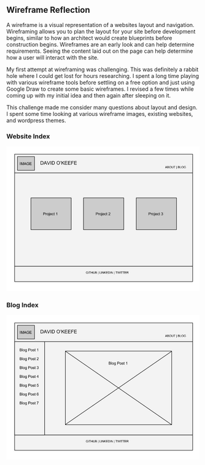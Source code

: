 ## Wireframe Reflection

A wireframe is a visual representation of a websites layout and navigation. Wireframing allows you to plan the layout for your site before development begins, similar to how an architect would create blueprints before construction begins. Wireframes are an early look and can help determine requirements. Seeing the content laid out on the page can help determine how a user will interact with the site.

My first attempt at wireframing was challenging. This was definitely a rabbit hole where I could get lost for hours researching. I spent a long time playing with various wireframe tools before settling on a free option and just using Google Draw to create some basic wireframes. I revised a few times while coming up with my initial idea and then again after sleeping on it.

This challenge made me consider many questions about layout and design. I spent some time looking at various wireframe images, existing websites, and wordpress themes. 

### Website Index

![Wireframe Index](imgs/Wireframe-Index.jpg)

### Blog Index

![Wireframe Blog Index](imgs/Wireframe-Blog-Index.jpg)

